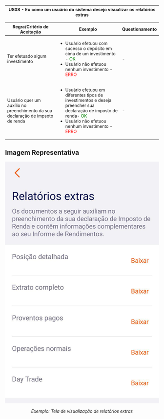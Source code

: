 <table>
    <thead>
        <tr>
            <th colspan="2" rowspan="2"> US08 - Eu como um usuário do sistema desejo visualizar os relatórios extras</th>
        </tr>        
    </thead>
</table>

<table>
    <thead>
        <tr>
            <th>Regra/Critério de Aceitação</th>
            <th>Exemplo</th>
            <th>Questionamento</th>
        </tr>        
    </thead>
    <tbody>
        <tr>
            <td>Ter efetuado algum investimento </td>
            <td>
                <ul>
                    <li>Usuário efetuou com sucesso o depósito em cima de um investimento - <span style="color:green">OK</span></li>
                    <li>Usuário não efetuou nenhum investimento - <span style="color:red">ERRO</span></li>
                </ul>
            </td>
            <td> - </td>
        </tr>
        <tr>
            <td>Usuário quer um auxílio no preenchimento da sua declaração de impsoto de renda</td>
            <td>
                <ul>
                    <li>Usuário  efetuou em diferentes tipos de investimentos e deseja preencher sua declaração de imposto de renda- <span style="color:green">OK</span></li>
                    <li>Usuário não efetuou nenhum investimento - <span style="color:red">ERRO</span></li>
                </ul>
            </td>
            <td> - </td>
        </tr>
    </tbody>
</table>

## **Imagem Representativa**

![US01](../../../img/relatorio.jpg)
<p align="center"><i>Exemplo: Tela de visualização de relatórios extras</i></p>